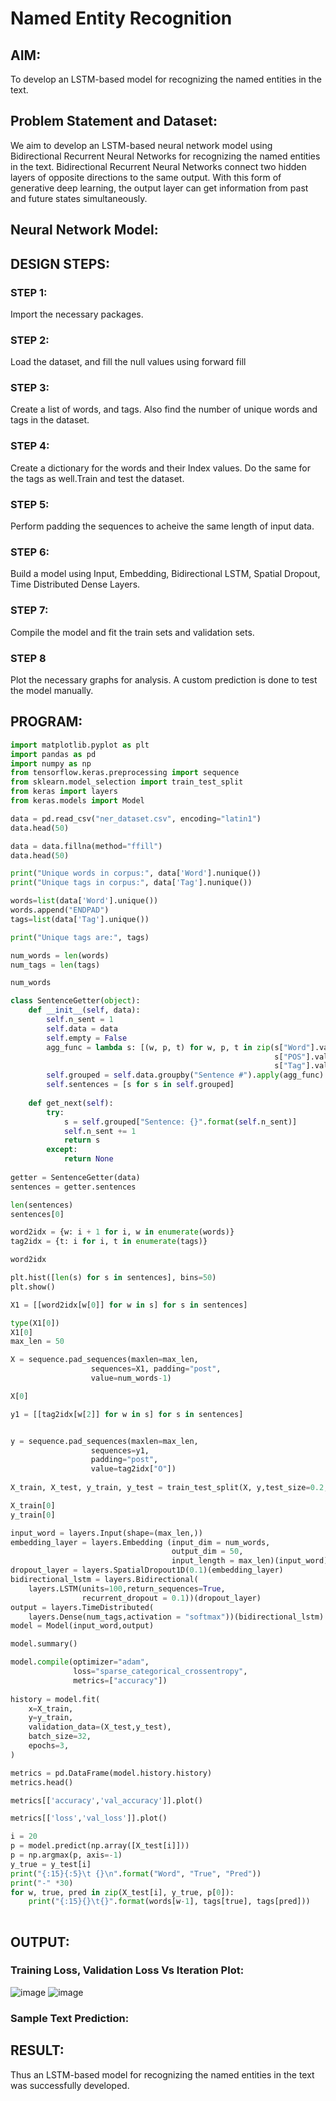 # Named Entity Recognition

## AIM:

To develop an LSTM-based model for recognizing the named entities in the text.

## Problem Statement and Dataset:
We aim to develop an LSTM-based neural network model using Bidirectional Recurrent Neural Networks for recognizing the named entities in the text. Bidirectional Recurrent Neural Networks connect two hidden layers of opposite directions to the same output. With this form of generative deep learning, the output layer can get information from past and future states simultaneously.
## Neural Network Model:



## DESIGN STEPS:

### STEP 1:
Import the necessary packages.

### STEP 2:
Load the dataset, and fill the null values using forward fill

### STEP 3:
Create a list of words, and tags. Also find the number of unique words and tags in the dataset.

### STEP 4:
Create a dictionary for the words and their Index values. Do the same for the tags as well.Train and test the dataset.

### STEP 5:
Perform padding the sequences to acheive the same length of input data.

### STEP 6:
Build a model using Input, Embedding, Bidirectional LSTM, Spatial Dropout, Time Distributed Dense Layers.

### STEP 7:
Compile the model and fit the train sets and validation sets.

### STEP 8
Plot the necessary graphs for analysis. A custom prediction is done to test the model manually.


## PROGRAM:
```python
import matplotlib.pyplot as plt
import pandas as pd
import numpy as np
from tensorflow.keras.preprocessing import sequence
from sklearn.model_selection import train_test_split
from keras import layers
from keras.models import Model

data = pd.read_csv("ner_dataset.csv", encoding="latin1")
data.head(50)

data = data.fillna(method="ffill")
data.head(50)

print("Unique words in corpus:", data['Word'].nunique())
print("Unique tags in corpus:", data['Tag'].nunique())

words=list(data['Word'].unique())
words.append("ENDPAD")
tags=list(data['Tag'].unique())

print("Unique tags are:", tags)

num_words = len(words)
num_tags = len(tags)

num_words

class SentenceGetter(object):
    def __init__(self, data):
        self.n_sent = 1
        self.data = data
        self.empty = False
        agg_func = lambda s: [(w, p, t) for w, p, t in zip(s["Word"].values.tolist(),
                                                           s["POS"].values.tolist(),
                                                           s["Tag"].values.tolist())]
        self.grouped = self.data.groupby("Sentence #").apply(agg_func)
        self.sentences = [s for s in self.grouped]
    
    def get_next(self):
        try:
            s = self.grouped["Sentence: {}".format(self.n_sent)]
            self.n_sent += 1
            return s
        except:
            return None
            
getter = SentenceGetter(data)
sentences = getter.sentences

len(sentences)
sentences[0]

word2idx = {w: i + 1 for i, w in enumerate(words)}
tag2idx = {t: i for i, t in enumerate(tags)}

word2idx

plt.hist([len(s) for s in sentences], bins=50)
plt.show()

X1 = [[word2idx[w[0]] for w in s] for s in sentences]

type(X1[0])
X1[0]
max_len = 50

X = sequence.pad_sequences(maxlen=max_len,
                  sequences=X1, padding="post",
                  value=num_words-1)

X[0]

y1 = [[tag2idx[w[2]] for w in s] for s in sentences]


y = sequence.pad_sequences(maxlen=max_len,
                  sequences=y1,
                  padding="post",
                  value=tag2idx["O"])
                  
X_train, X_test, y_train, y_test = train_test_split(X, y,test_size=0.2, random_state=1)

X_train[0]
y_train[0]

input_word = layers.Input(shape=(max_len,))
embedding_layer = layers.Embedding (input_dim = num_words,
                                    output_dim = 50,
                                    input_length = max_len)(input_word)
dropout_layer = layers.SpatialDropout1D(0.1)(embedding_layer)
bidirectional_lstm = layers.Bidirectional(
    layers.LSTM(units=100,return_sequences=True,
                recurrent_dropout = 0.1))(dropout_layer)
output = layers.TimeDistributed(
    layers.Dense(num_tags,activation = "softmax"))(bidirectional_lstm)
model = Model(input_word,output)                                

model.summary()

model.compile(optimizer="adam",
              loss="sparse_categorical_crossentropy",
              metrics=["accuracy"])
              
history = model.fit(
    x=X_train,
    y=y_train,
    validation_data=(X_test,y_test),
    batch_size=32, 
    epochs=3,
)

metrics = pd.DataFrame(model.history.history)
metrics.head()

metrics[['accuracy','val_accuracy']].plot()

metrics[['loss','val_loss']].plot()

i = 20
p = model.predict(np.array([X_test[i]]))
p = np.argmax(p, axis=-1)
y_true = y_test[i]
print("{:15}{:5}\t {}\n".format("Word", "True", "Pred"))
print("-" *30)
for w, true, pred in zip(X_test[i], y_true, p[0]):
    print("{:15}{}\t{}".format(words[w-1], tags[true], tags[pred]))
     

```


## OUTPUT:

### Training Loss, Validation Loss Vs Iteration Plot:

![image](https://user-images.githubusercontent.com/94164665/235585331-e6cd25c6-b4b3-4fdd-b6d6-59eeff110eab.png)
![image](https://user-images.githubusercontent.com/94164665/235585407-25349cf5-e13e-40b0-97e5-22bd0a4b55e0.png)


### Sample Text Prediction:

## RESULT:
Thus an LSTM-based model for recognizing the named entities in the text was successfully developed.

